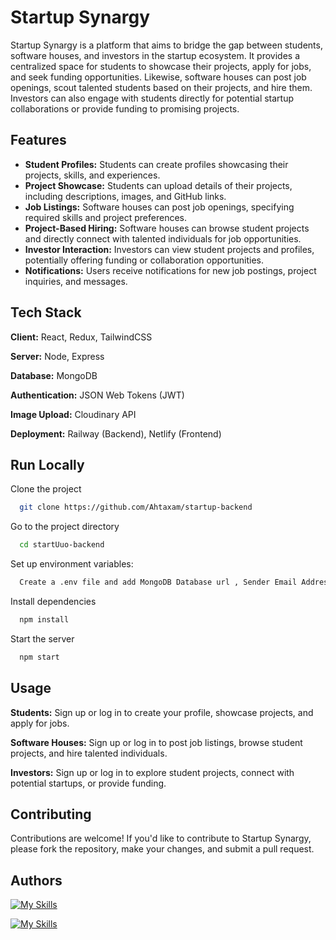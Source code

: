 
# Startup Synargy

Startup Synargy is a platform that aims to bridge the gap between students, software houses, and investors in the startup ecosystem. It provides a centralized space for students to showcase their projects, apply for jobs, and seek funding opportunities. Likewise, software houses can post job openings, scout talented students based on their projects, and hire them. Investors can also engage with students directly for potential startup collaborations or provide funding to promising projects. 


## Features

- **Student Profiles:** Students can create profiles showcasing their projects, skills, and experiences.
- **Project Showcase:** Students can upload details of their projects, including descriptions, images, and GitHub links.
- **Job Listings:** Software houses can post job openings, specifying required skills and project preferences.
- **Project-Based Hiring:** Software houses can browse student projects and directly connect with talented individuals for job opportunities.
- **Investor Interaction:** Investors can view student projects and profiles, potentially offering funding or collaboration opportunities.
- **Notifications:** Users receive notifications for new job postings, project inquiries, and messages.


## Tech Stack

**Client:** React, Redux, TailwindCSS

**Server:** Node, Express

**Database:** MongoDB

**Authentication:** JSON Web Tokens (JWT)

**Image Upload:** Cloudinary API

**Deployment:** Railway (Backend), Netlify (Frontend)


## Run Locally

Clone the project

```bash
  git clone https://github.com/Ahtaxam/startup-backend
```

Go to the project directory

```bash
  cd startUuo-backend
```
Set up environment variables:

```bash
  Create a .env file and add MongoDB Database url , Sender Email Address and Email Password as described in .env.example file
```

Install dependencies

```bash
  npm install
```

Start the server

```bash
  npm start
```


## Usage

**Students:** Sign up or log in to create your profile, showcase projects, and apply for jobs.

**Software Houses:** Sign up or log in to post job listings, browse student projects, and hire talented individuals.

**Investors:** Sign up or log in to explore student projects, connect with potential startups, or provide funding.


## Contributing


Contributions are welcome! If you'd like to contribute to Startup Synargy, please fork the repository, make your changes, and submit a pull request.


## Authors

[![My Skills](https://skillicons.dev/icons?i=github)](https://www.github.com/Ahtaxam)

[![My Skills](https://skillicons.dev/icons?i=linkedin)](https://www.linkedin.com/in/ahtashamali/)